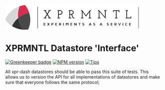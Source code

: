 [![XPRMNTL][logo-image]][logo-url]
# XPRMNTL Datastore 'Interface'

[![Greenkeeper badge](https://badges.greenkeeper.io/XPRMNTL/xpr-dash-db-interface.svg)](https://greenkeeper.io/)
[![NPM version][npm-image]][npm-url]
[![Tips][gratipay-image]][gratipay-url]

All xpr-dash datastores should be able to pass this suite of tests. This allows us to version the API for all implementations of datastores and make sure that everyone follows the same protocol;

[logo-image]: https://raw.githubusercontent.com/XPRMNTL/XPRMNTL.github.io/master/images/ghLogo.png
[logo-url]: https://github.com/XPRMNTL/XPRMNTL.github.io
[npm-image]: https://img.shields.io/npm/v/xpr-dash-db-interface.svg
[npm-url]: https://www.npmjs.org/package/xpr-dash-db-interface
[gratipay-image]: https://img.shields.io/gratipay/dncrews.svg
[gratipay-url]: https://www.gratipay.com/dncrews/
